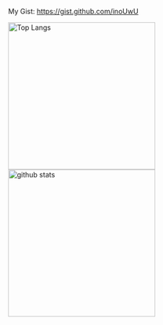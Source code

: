 My Gist: https://gist.github.com/inoUwU
<p align="left"> 
  <img alt="Top Langs" height="300px" src="https://git-hub-readme-stats-clone-sepia.vercel.app/api/top-langs/?username=inoUwU&theme=onedark&count_private=true&show_icons=true&langs_count=10&hide=html,css,Makefile" />
  <img alt="github stats" height="300px" src="https://git-hub-readme-stats-clone-sepia.vercel.app/api?username=inoUwU&theme=onedark&count_private=true&show_icons=true&include_all_commits=true&rank_icon=github" />
</p>
